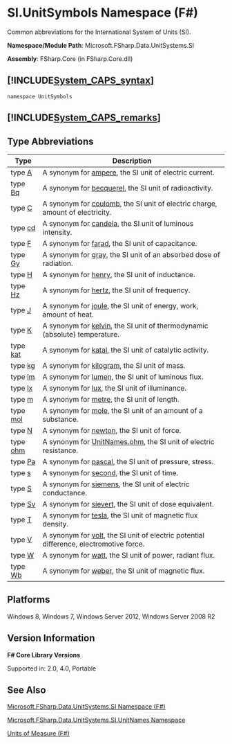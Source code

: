 # SI.UnitSymbols Namespace (F#)

Common abbreviations for the International System of Units (SI).

**Namespace/Module Path**: Microsoft.FSharp.Data.UnitSystems.SI

**Assembly**: FSharp.Core (in FSharp.Core.dll)


## [!INCLUDE[System_CAPS_syntax](//System/Token/System_CAPS_syntax_md.md)]

```
namespace UnitSymbols
```

## [!INCLUDE[System_CAPS_remarks](//System/Token/System_CAPS_remarks_md.md)]

## Type Abbreviations


|Type|Description|
|----|-----------|
|type [A](http://msdn.microsoft.com/en-us/library/b8f15f37-9761-4e54-ac02-b31c0794d44a)|A synonym for [ampere](http://msdn.microsoft.com/en-us/library/831db12b-b3a0-4faa-8378-458e685c5b5c), the SI unit of electric current.|
|type [Bq](http://msdn.microsoft.com/en-us/library/a7d1777d-966d-46b2-9ad6-6099e907b246)|A synonym for [becquerel](http://msdn.microsoft.com/en-us/library/f6e0b4d8-f28a-46df-a772-93ed0a6ac888), the SI unit of radioactivity.|
|type [C](http://msdn.microsoft.com/en-us/library/2416ceb4-d6fd-4fec-9c05-dca1d46243fd)|A synonym for [coulomb](http://msdn.microsoft.com/en-us/library/2460fe78-24c9-4054-ae76-b96b04e33ba2), the SI unit of electric charge, amount of electricity.|
|type [cd](http://msdn.microsoft.com/en-us/library/d6221ddd-1ae9-47d4-8277-ecfe6490c7d7)|A synonym for [candela](http://msdn.microsoft.com/en-us/library/2202fa6a-766f-4942-9036-74e3026938d6), the SI unit of luminous intensity.|
|type [F](http://msdn.microsoft.com/en-us/library/77d03b27-b7f2-449b-aa01-4e4b9cb71ed1)|A synonym for [farad](http://msdn.microsoft.com/en-us/library/9e7869d7-7669-4ed1-999d-c1b58695c5dd), the SI unit of capacitance.|
|type [Gy](http://msdn.microsoft.com/en-us/library/27f8e43e-6023-4d15-93b9-4bdadfd8529b)|A synonym for [gray](http://msdn.microsoft.com/en-us/library/f25d1878-3275-4ab6-8ac8-f65bf36c7975), the SI unit of an absorbed dose of radiation.|
|type [H](http://msdn.microsoft.com/en-us/library/ff9f5a0e-04f2-4a97-ab15-ac614ae8ae5f)|A synonym for [henry](http://msdn.microsoft.com/en-us/library/f3a65b1a-6949-4ae7-bdf5-fded7558dcf6), the SI unit of inductance.|
|type [Hz](http://msdn.microsoft.com/en-us/library/9242c283-90da-4797-888d-5e10b045a8c9)|A synonym for [hertz](http://msdn.microsoft.com/en-us/library/59fa8c8e-1800-4663-9d17-34eb2af7311b), the SI unit of frequency.|
|type [J](http://msdn.microsoft.com/en-us/library/2a7fff8b-6d2a-48f1-95ab-376f08718bb9)|A synonym for [joule](http://msdn.microsoft.com/en-us/library/1a12eb97-2c0d-490d-a8f7-f2e19bbf2e3c), the SI unit of energy, work, amount of heat.|
|type [K](http://msdn.microsoft.com/en-us/library/86069195-87c9-4250-9064-e1d5f62fe8f9)|A synonym for [kelvin](http://msdn.microsoft.com/en-us/library/3817bf1a-b7a2-4006-bc0c-025d678e6b2c), the SI unit of thermodynamic (absolute) temperature.|
|type [kat](http://msdn.microsoft.com/en-us/library/0830faa4-eed9-4070-b90a-b7be30d5ec2e)|A synonym for [katal](http://msdn.microsoft.com/en-us/library/aa461c01-c642-4143-82df-e21fcd7305ab), the SI unit of catalytic activity.|
|type [kg](http://msdn.microsoft.com/en-us/library/954c017d-f4c6-4bb2-997d-0ef1d6c8405d)|A synonym for [kilogram](http://msdn.microsoft.com/en-us/library/cedabb88-38e8-483a-8322-98f035d282a5), the SI unit of mass.|
|type [lm](http://msdn.microsoft.com/en-us/library/d8eecfde-48c2-40a2-9c40-649d9a4ab3eb)|A synonym for [lumen](http://msdn.microsoft.com/en-us/library/0a63fc1b-d3f1-4edf-95fb-9ddbd63f0fa0), the SI unit of luminous flux.|
|type [lx](http://msdn.microsoft.com/en-us/library/d4bca8b6-63d5-46ba-9176-ee7739c2234a)|A synonym for [lux](http://msdn.microsoft.com/en-us/library/74224def-1eea-4f1f-8f8b-6a1d5aa45035), the SI unit of illuminance.|
|type [m](http://msdn.microsoft.com/en-us/library/964afe1f-446b-4bfb-b70e-df4be49b89cd)|A synonym for [metre](http://msdn.microsoft.com/en-us/library/1d6c9197-2bda-49fb-b3c2-2f27af3ef010), the SI unit of length.|
|type [mol](http://msdn.microsoft.com/en-us/library/b31a4481-a082-42ac-99b1-350bd18ae753)|A synonym for [mole](http://msdn.microsoft.com/en-us/library/e00829bd-cdda-4f54-9c8a-18cb067ba9dd), the SI unit of an amount of a substance.|
|type [N](http://msdn.microsoft.com/en-us/library/5e432a9b-b845-415e-914d-91ec2f1d4e81)|A synonym for [newton](http://msdn.microsoft.com/en-us/library/f8c0f1b5-58b3-4c7c-904e-26862dc1292f), the SI unit of force.|
|type [ohm](http://msdn.microsoft.com/en-us/library/f890a349-6784-43a6-b05f-3c3b767359dd)|A synonym for [UnitNames.ohm](http://msdn.microsoft.com/en-us/library/d24ad21f-5ad3-4f80-9392-a6b48548561d), the SI unit of electric resistance.|
|type [Pa](http://msdn.microsoft.com/en-us/library/cbf94781-24e1-4fd9-8f00-2393bf9953bf)|A synonym for [pascal](http://msdn.microsoft.com/en-us/library/3ebe2f0c-cba3-4d61-ae7e-c2c3063fc9b2), the SI unit of pressure, stress.|
|type [s](http://msdn.microsoft.com/en-us/library/e7c9be62-62ac-43f8-8310-01004c127c23)|A synonym for [second](http://msdn.microsoft.com/en-us/library/b6ceda81-7b8f-4842-bef0-a4269b44c536), the SI unit of time.|
|type [S](http://msdn.microsoft.com/en-us/library/e45bab1d-ce8f-4cfc-94e7-e842a4b4b445)|A synonym for [siemens](http://msdn.microsoft.com/en-us/library/a0ec9042-2dee-4de3-b83c-bf14e69648b1), the SI unit of electric conductance.|
|type [Sv](http://msdn.microsoft.com/en-us/library/5ef2c2d9-9259-4670-9aae-5b52f5b02a9b)|A synonym for [sievert](http://msdn.microsoft.com/en-us/library/4a8ae081-c0b9-4d43-a4bf-f68141a427e7), the SI unit of dose equivalent.|
|type [T](http://msdn.microsoft.com/en-us/library/aca00093-4f36-4f0d-bb9c-8f5b37a10e6e)|A synonym for [tesla](http://msdn.microsoft.com/en-us/library/f8feb14a-b488-439c-b565-7f2e46e645df), the SI unit of magnetic flux density.|
|type [V](http://msdn.microsoft.com/en-us/library/3b0b4d68-bb24-4300-a1b0-7559668b8daa)|A synonym for [volt](http://msdn.microsoft.com/en-us/library/8bd87a74-e517-43c6-814c-cc4c65c46db0), the SI unit of electric potential difference, electromotive force.|
|type [W](http://msdn.microsoft.com/en-us/library/d722595b-8745-4904-a921-6db543f30ef2)|A synonym for [watt](http://msdn.microsoft.com/en-us/library/d94da070-cea6-445c-9e24-77a41f367946), the SI unit of power, radiant flux.|
|type [Wb](http://msdn.microsoft.com/en-us/library/88f9b9c5-35b8-4b8b-bed9-6ae5582771ab)|A synonym for [weber](http://msdn.microsoft.com/en-us/library/cb830369-f0d0-459b-8a7c-297151bdba96), the SI unit of magnetic flux.|

## Platforms
Windows 8, Windows 7, Windows Server 2012, Windows Server 2008 R2


## Version Information
**F# Core Library Versions**

Supported in: 2.0, 4.0, Portable




## See Also
[Microsoft.FSharp.Data.UnitSystems.SI Namespace &#40;F&#35;&#41;](Microsoft.FSharp.Data.UnitSystems.SI+Namespace+28%F%2329%.md)

[Microsoft.FSharp.Data.UnitSystems.SI.UnitNames Namespace](http://msdn.microsoft.com/en-us/library/3cb43485-11f5-4aa7-a779-558f19d4013b)

[Units of Measure &#40;F&#35;&#41;](Units+of+Measure+28%F%2329%.md)

